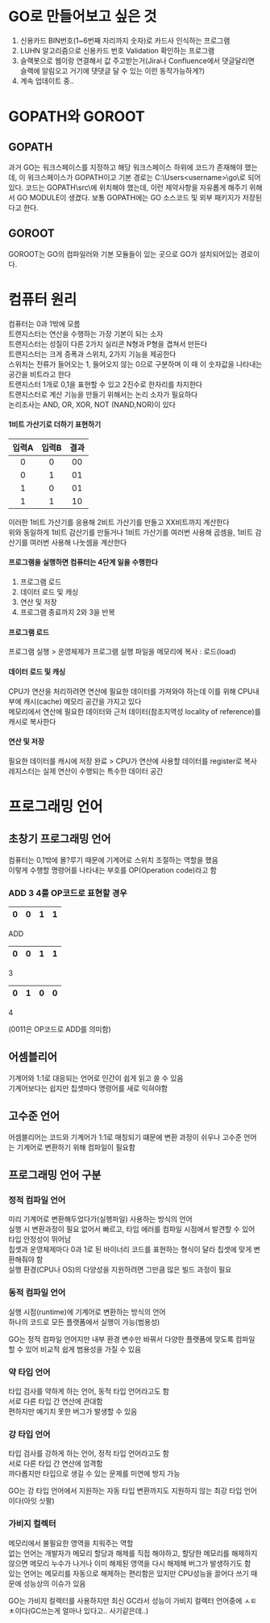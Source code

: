 # GO로 만들어보고 싶은 것
1. 신용카드 BIN번호(1~6번째 자리까지 숫자)로 카드사 인식하는 프로그램
2. LUHN 알고리즘으로 신용카드 번호 Validation 확인하는 프로그램
3. 슬랙봇으로 웹이랑 연결해서 값 주고받는거(Jira나 Confluence에서 댓글달리면 슬랙에 알림오고 거기에 댓댓글 달 수 있는 이런 동작가능하게?)
4. 계속 업데이트 중..

# GOPATH와 GOROOT

## GOPATH
과거 GO는 워크스페이스를 지정하고 해당 워크스페이스 하위에 코드가 존재해야 했는데, 이 워크스페이스가 GOPATH이고 기본 경로는 C:\Users\<username>\go\로 되어있다.
코드는 GOPATH\src\에 위치해야 했는데, 이런 제약사항을 자유롭게 해주기 위해서 GO MODULE이 생겼다. 보통 GOPATH에는 GO 소스코드 및 외부 패키지가 저장된다고 한다.

## GOROOT
GOROOT는 GO의 컴파일러와 기본 모듈들이 있는 곳으로 GO가 설치되어있는 경로이다.

# 컴퓨터 원리
컴퓨터는 0과 1밖에 모름  
트랜지스터는 연산을 수행하는 가장 기본이 되는 소자  
트랜지스터는 성질이 다른 2가지 실리콘 N형과 P형을 겹쳐서 만든다  
트랜지스터는 크게 증폭과 스위치, 2가지 기능을 제공한다  
스위치는 전류가 들어오는 1, 들어오지 않는 0으로 구분하며 이 때 이 숫자값을 나타내는 공간을 비트라고 한다  
트랜지스터 1개로 0,1을 표현할 수 있고 2진수로 한자리를 차지한다  
트랜지스터로 계산 기능을 만들기 위해서는 논리 소자가 필요하다  
논리조사는 AND, OR, XOR, NOT (NAND,NOR)이 있다  
#### 1비트 가산기로 더하기 표현하기
| 입력A  | 입력B  |  결과  |
|:----:|:----:|:----:|
|  0   |  0   |  00  |
|  0   |  1   |  01  |
|  1   |  0   |  01  |
|  1   |  1   |  10  |  
  
이러한 1비트 가산기를 응용해 2비트 가산기를 만들고 XX비트까지 계산한다  
위와 동일하게 1비트 감산기를 만들거나 1비트 가산기를 여러번 사용해 곱셈을, 1비트 감산기를 여러번 사용해 나눗셈을 계산한다

#### 프로그램을 실행하면 컴퓨터는 4단계 일을 수행한다
1. 프로그램 로드
2. 데이터 로드 및 캐싱
3. 연산 및 저장
4. 프로그램 종료까지 2와 3을 반복  
  
#### 프로그램 로드
프로그램 실행 > 운영체제가 프로그램 실행 파일을 메모리에 복사 : 로드(load)
#### 데이터 로드 및 캐싱
CPU가 연산을 처리하려면 연산에 필요한 데이터를 가져와야 하는데 이를 위해 CPU내부에 캐시(cache) 메모리 공간을 가지고 있다  
메모리에서 연산에 필요한 데이터와 근처 데이터(참조지역성 locality of reference)를 캐시로 복사한다
#### 연산 및 저장
필요한 데이터를 캐시에 저장 완료 > CPU가 연산에 사용할 데이터를 register로 복사  
레지스터는 실제 연산이 수행되는 특수한 데이터 공간  

# 프로그래밍 언어

## 초창기 프로그래밍 언어
컴퓨터는 0,1밖에 몰?루기 때문에 기계어로 스위치 조절하는 역할을 했음  
이렇게 수행할 명령어를 나타내는 부호를 OP(Operation code)라고 함  
### ADD 3 4를 OP코드로 표현할 경우
|0|0|1|1|
|---|---|---|---|
ADD  
  
|0|0|1|1|
|---|---|---|---|
3  
  
|0|1|0|0|
|---|---|---|---|
4  

(0011은 OP코드로 ADD를 의미함)  

## 어셈블리어
기계어와 1:1로 대응되는 언어로 인간이 쉽게 읽고 쓸 수 있음  
기계어보다는 쉽지만 칩셋마다 명령어를 새로 익혀야함  

## 고수준 언어
어셈블리어는 코드와 기계어가 1:1로 매칭되기 떄문에 변환 과정이 쉬우나 고수준 언어는 기계어로 변환하기 위해 컴파일이 필요함  

## 프로그래밍 언어 구분

### 정적 컴파일 언어
미리 기계어로 변환해두었다가(실행파일) 사용하는 방식의 언어  
실행 시 변환과정이 필요 없어서 빠르고, 타입 에러를 컴파일 시점에서 발견할 수 있어 타입 안정성이 뛰어남  
칩셋과 운영체제마다 0과 1로 된 바이너리 코드를 표현하는 형식이 달라 칩셋에 맞게 변환해줘야 함  
실행 환경(CPU나 OS)의 다양성을 지원하려면 그만큼 많은 빌드 과정이 필요  

### 동적 컴파일 언어
실행 시점(runtime)에 기계어로 변환하는 방식의 언어  
하나의 코드로 모든 플랫폼에서 실행이 가능(범용성)  
  
GO는 정적 컴파일 언어지만 내부 환경 변수만 바꿔서 다양한 플랫폼에 맞도록 컴파일 할 수 있어 비교적 쉽게 범용성을 가질 수 있음  

### 약 타입 언어
타입 검사를 약하게 하는 언어, 동적 타입 언어라고도 함  
서로 다른 타입 간 연산에 관대함  
편하지만 예기치 못한 버그가 발생할 수 있음  

### 강 타입 언어
타입 검사를 강하게 하는 언어, 정적 타입 언어라고도 함  
서로 다른 타입 간 연산에 엄격함  
까다롭지만 타입으로 생길 수 있는 문제를 미연에 방지 가능  
  
GO는 강 타입 언어에서 지원하는 자동 타입 변환까지도 지원하지 않는 최강 타입 언어이다(아잇 싯팔)  

### 가비지 컬렉터
메모리에서 불필요한 영역을 치워주는 역할  
없는 언어는 개발자가 메모리 할당과 해제를 직접 해야하고, 할당한 메모리를 해제하지 않으면 메모리 누수가 나거나 이미 해제된 영역을 다시 해제해 버그가 발생하기도 함  
있는 언어는 메모리를 자동으로 해제하는 편리함은 있지만 CPU성능을 끌어다 쓰기 때문에 성능상의 이슈가 있음  
  
GO는 가비지 컬렉터를 사용하지만 최신 GC라서 성능이 가비지 컬렉터 언어중에 ㅅㅌㅊ이다(GC쓰는게 얼마나 있다고.. 사기같은데..)  
